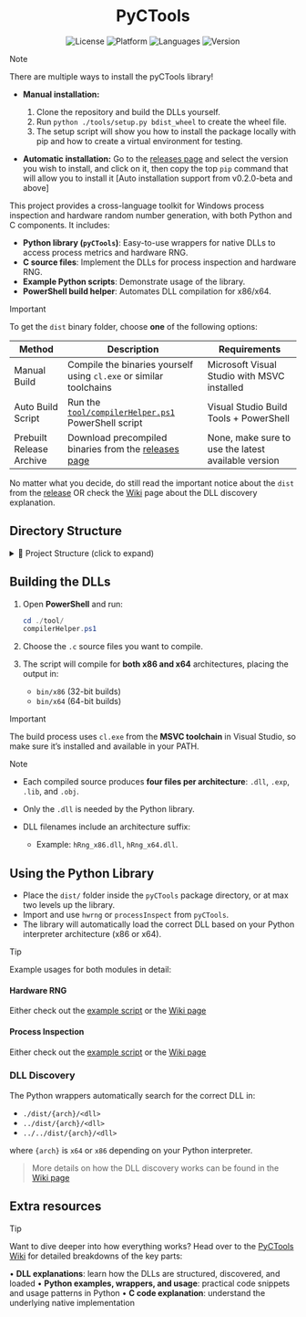 <div align="center">
  <h1>PyCTools</h1>
  <img src="https://img.shields.io/badge/license-MIT-blue" alt="License" />
  <img src="https://img.shields.io/badge/platform-Windows-lightgray" alt="Platform" />
  <img src="https://img.shields.io/github/languages/top/DefinetlyNotAI/PyCTools" alt="Languages" />
  <img src="https://img.shields.io/github/v/tag/DefinetlyNotAI/PyCTools" alt="Version" />
</div>

> [!NOTE]
> There are multiple ways to install the pyCTools library!
>
> * **Manual installation:**
>
>   1. Clone the repository and build the DLLs yourself.
>   2. Run `python ./tools/setup.py bdist_wheel` to create the wheel file.
>   3. The setup script will show you how to install the package locally with pip and how to create a virtual environment for testing.
> * **Automatic installation:**
>   Go to the [releases page](https://github.com/DefinetlyNotAI/PyCTools/releases) and select the version you wish to install, and click on it, then copy the top `pip` command that will allow you to install it
>   [Auto installation support from v0.2.0-beta and above]


This project provides a cross-language toolkit for Windows process inspection and hardware random number generation, with both Python and C components. It includes:

- **Python library (`pyCTools`)**: Easy-to-use wrappers for native DLLs to access process metrics and hardware RNG.
- **C source files**: Implement the DLLs for process inspection and hardware RNG.
- **Example Python scripts**: Demonstrate usage of the library.
- **PowerShell build helper**: Automates DLL compilation for x86/x64.

> [!IMPORTANT]
> To get the `dist` binary folder, choose **one** of the following options:
>
> | Method                   | Description                                                                                                  | Requirements                                        |
> |--------------------------|--------------------------------------------------------------------------------------------------------------|-----------------------------------------------------|
> | Manual Build             | Compile the binaries yourself using `cl.exe` or similar toolchains                                           | Microsoft Visual Studio with MSVC installed         |
> | Auto Build Script        | Run the [`tool/compilerHelper.ps1`](tool/compilerHelper.ps1) PowerShell script                               | Visual Studio Build Tools + PowerShell              |
> | Prebuilt Release Archive | Download precompiled binaries from the [releases page](https://github.com/DefinetlyNotAI/PyCTools/releases/) | None, make sure to use the latest available version |
>
> No matter what you decide, do still read the important notice about the `dist` from the [release](https://github.com/DefinetlyNotAI/PyCTools/releases/) OR check the [Wiki](https://github.com/DefinetlyNotAI/PyCTools/wiki#dll-discovery-and-dist-directory) page about the DLL discovery explanation.

## Directory Structure

<details>
  <summary>📁 Project Structure (click to expand)</summary>

    root/
    ├── bin/                               # Auto-generated folder containing compiled DLL binaries
    │   ├── x86/                           # 32-bit DLL builds
    │   └── x64/                           # 64-bit DLL builds
    │
    ├── dist/                              # Release artifacts for distribution
    │   ├── bin.zip                        # Zipped prebuilt binaries
    │   └── bin.zip.sha256                 # SHA256 checksum for `bin.zip`
    │
    ├── examples/                          # Example Python scripts demonstrating usage
    │   ├── hwrng_example.py               # Example: Hardware RNG usage
    │   ├── process_inspect_example.py     # Example: Process inspection usage
    │   └── rng_tests/                     # RNG test scripts and outputs
    │       ├── rng_output.bin              # 10M bytes of RNG data (complexity 1, threaded)
    │       ├── rng_entropy_output.png      # PNG entropy visualization of RNG output
    │       ├── Results.txt                 # Test results from `rng_test.py`
    │       ├── rng_test.py                 # Script to test hardware RNG
    │       └── generate_bin.py             # Generates binary file from RNG
    │
    ├── pyCTools/                          # Python package (library code)
    │   ├── __init__.py                    # Package initializer
    │   ├── hwrng.py                       # Hardware RNG DLL wrapper
    │   ├── processInspect.py               # Process inspection DLL wrapper
    │   └── _loadDLL.py                     # DLL loading logic used by wrappers
    │
    ├── tool/                              # Build and distribution tools
    │   ├── compilerHelper.ps1              # Compiles C code into DLLs
    │   └── distributionHelper.ps1          # Creates `bin.zip` and SHA256 checksum
    │
    ├── src/                               # C source code for DLLs
    │   ├── hRng.c                          # Hardware RNG implementation
    │   └── processInspect.c                # Process inspection implementation
    │
    └── CMakeLists.txt                     # CMake build configuration (currently unused)

</details>

## Building the DLLs

1. Open **PowerShell** and run:
   ```powershell
   cd ./tool/
   compilerHelper.ps1
   ```
   
2. Choose the `.c` source files you want to compile.

3. The script will compile for **both x86 and x64** architectures, placing the output in:
   - `bin/x86` (32-bit builds)
   - `bin/x64` (64-bit builds)

> [!IMPORTANT]
> The build process uses `cl.exe` from the **MSVC toolchain** in Visual Studio, so make sure it’s installed and available in your PATH.
    
> [!NOTE]
> - Each compiled source produces **four files per architecture**: `.dll`, `.exp`, `.lib`, and `.obj`.
>
> - Only the `.dll` is needed by the Python library.
> 
> - DLL filenames include an architecture suffix:
>
>   - Example: `hRng_x86.dll`, `hRng_x64.dll`.

## Using the Python Library

- Place the `dist/` folder inside the `pyCTools` package directory, or at max two levels up the library.
- Import and use `hwrng` or `processInspect` from `pyCTools`.
- The library will automatically load the correct DLL based on your Python interpreter architecture (x86 or x64).

> [!TIP]
> Example usages for both modules in detail:
> 
> #### Hardware RNG
> Either check out the [example script](example/hwrng_example.py) or the [Wiki page](https://github.com/DefinetlyNotAI/PyCTools/wiki/Py-Documentation-‐-hwrng#methods)
> 
> #### Process Inspection
> Either check out the [example script](example/process_inspect_example.py) or the [Wiki page](https://github.com/DefinetlyNotAI/PyCTools/wiki/Py-Documentation-‐-processInspect#methods)

### DLL Discovery

The Python wrappers automatically search for the correct DLL in:
- `./dist/{arch}/<dll>`
- `../dist/{arch}/<dll>`
- `../../dist/{arch}/<dll>`

where `{arch}` is `x64` or `x86` depending on your Python interpreter.

> More details on how the DLL discovery works can be found in the [Wiki page](https://github.com/DefinetlyNotAI/PyCTools/wiki#dll-discovery-and-dist-directory)

## Extra resources

> [!TIP]
> Want to dive deeper into how everything works? Head over to the [PyCTools Wiki](https://github.com/DefinetlyNotAI/PyCTools/wiki) for detailed breakdowns of the key parts:
>
> • **DLL explanations**: learn how the DLLs are structured, discovered, and loaded 
> • **Python examples, wrappers, and usage**: practical code snippets and usage patterns in Python 
> • **C code explanation**: understand the underlying native implementation

